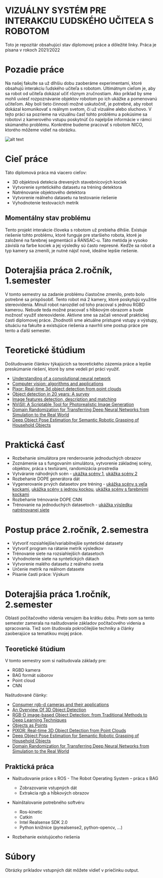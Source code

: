 # VIZUÁLNY  SYSTÉM PRE INTERAKCIU  ĽUDSKÉHO  UČITEĽA S ROBOTOM​

Toto je repozitár obsahujúci stav diplomovej práce a dôležité linky. Práca je písana v rokoch 2021/2022

# Pozadie práce
Na našej fakulte sa už dlhšiu dobu zaoberáme experimentami, ktoré obsahujú interakciu ľudského učiteľa s robotom. Ultimátnym cieľom je, aby sa robot od učiteľa dokázal učiť rôznym zručnostiam. Ako príklad by sme mohli uviesť rozpoznávanie objektov robotom po ich ukážke a pomenovanú učiteľom. Aby boli tieto činnosti možné uskutočniť, je potrebné, aby robot dokázal komunikovať s reálnym svetom, či už vizuálne alebo sluchovo. V tejto práci sa pozrieme na vizuálnu časť tohto problému a pokúsime sa robotovi z kamerového vstupu poskytnúť čo najelpšie informácie v rámci skúmaného problému. Konkrétne budeme pracovať s robotom NICO, ktorého môžeme vidieť na obrázku.

![alt text](https://www.researchgate.net/profile/Nicolas-Navarro-Guerrero/publication/319314363/figure/fig1/AS:547187290329088@1507471024143/Neuro-Inspired-Companion-Robot-NICO.png)

# Cieľ práce
Táto diplomová práca má viacero cieľov:
* 3D objektová detekcia drevených stavebnicových kociek
* Vytvorenie syntetického datasetu na tréning detektora
* Natrénovanie objektového detektora
* Vytvorenie reálneho datasetu na testovanie riešenie
* Vyhodnotenie testovacích metrík

## Momentálny stav problému
Tento projekt interakcie človeka s robotom už prebieha dlhšie. Existuje riešenie tohto problému, ktoré funguje pre staršieho robota, ktoré je založené na farebnej segmentácii a RANSAC-u. Táto metóda je vysoko závislá na farbe kociek a jej výsledky sú často nepresné. Keďže sa robot a typ kamery sa zmenili, je nutné nájsť nové, ideálne lepšie riešenie.

# Doterajšia práca 2.ročník, 1.semester
V tomto semestry sa zadanie problému čiastočne zmenilo, preto bolo potrebné sa prispôsobiť. Tento robot má 2 kamery, ktoré poskytujú využitie stereovidenia. Minulí robot narozdiel od toho pracoval s jednou RGBD kamerou. Nebude teda možné pracovať s hĺbkovým obrazom a bude možnosť využiť stereovidenie. Aktívne sme sa začali venovať praktickej časti diplomovej práce. Zhodnotili sme aktuálne prístupné vstupy a výstupy, situáciu na fakulte a existujúce riešenia a navrhli sme postup práce pre tento a ďalší semester.

# Teoretické štúdium
Doštudovanie článkov týkajúcich sa teoretického zázemia práce a lepšie preskúmanie riešení, ktoré by sme vedeli pri práci využiť.
* [Understanding of a convolutional neural network](https://ieeexplore.ieee.org/abstract/document/8308186)
* [Computer vision: algorithms and applications](https://books.google.sk/books?hl=sk&lr=&id=bXzAlkODwa8C&oi=fnd&pg=PR4&dq=Computer+vision:+algorithms+and+applications&ots=g--5aZqGEH&sig=ys7UlVYdqmcTchGUDDDB8GAyna4&redir_esc=y#v=onepage&q=Computer%20vision%3A%20algorithms%20and%20applications&f=false)
* [Pixor: Real-time 3d object detection from point clouds](https://openaccess.thecvf.com/content_cvpr_2018/html/Yang_PIXOR_Real-Time_3D_CVPR_2018_paper.html)
* [Object detection in 20 years: A survey](https://arxiv.org/abs/1905.05055)
* [Image features detection, description and matching](https://link.springer.com/chapter/10.1007/978-3-319-28854-3_2)
* [NViSII: A Scriptable Tool for Photorealistic Image Generation](https://arxiv.org/abs/2105.13962)
* [Domain Randomization for Transferring Deep Neural Networks from Simulation to the Real World​](https://arxiv.org/abs/1703.06907)
* [Deep Object Pose Estimation for Semantic Robotic Grasping of Household Objects](https://arxiv.org/abs/1809.10790)

# Praktická časť
* Rozbehanie simulátora pre renderovanie jednoduchých obrazov
* Zoznámenie sa s fungovaním simulátora, vytvorenie základnej scény, objektov, práca s textúrami, randomizácia prostredia
* Vytváranie náhodných scén - [ukážka scény 1](https://github.com/15ajka/diplomova_praca/blob/camera_movement/rendering_sources/dataset_images/scene_14.png), [ukážka scény 2](https://github.com/15ajka/diplomova_praca/blob/camera_movement/rendering_sources/dataset_images/scene_29.png)
* Rozbehanie DOPE generátora dát
* Vygenerovanie prvých datasetov pre tréning - [ukážka scény s veľa kockami](https://github.com/15ajka/diplomova_praca/blob/gcloud2/gcloud/dataset/000/00001.png), [ukážka scény s jednou kockou](https://github.com/15ajka/diplomova_praca/blob/one_img/gcloud/026/00001.png), [ukážka scény s farebnými kockami](https://github.com/15ajka/diplomova_praca/blob/green_4cubes/gcloud/dataset4_g/000/00001.png)
* Rozbehanie trénovanie DOPE CNN
* Trénovanie na jednoduchých datasetoch - [ukážka výsledku natrénovanej siete](https://github.com/15ajka/diplomova_praca/blob/one_img/gcloud/inference_dataset4_val/00003.png.png)

# Postup práce 2.ročník, 2.semestra
* Vytvoriť rozsiahlejšie/variabilnejšie syntetické datasety
* Vytvoriť program na rátanie metrík výsledkov
* Trénovanie siete na rozsiahlejších datasetoch
* Vyhodnotenie siete na syntetických dátach
* Vytvorenie malého datasetu z reálneho sveta
* Určenie metrík na reálnom datasete
* Písanie časti práce: Výskum

# Doterajšia práca 1.ročník, 2.semester

Oblasti počítačového videnia venujem iba krátku dobu. Preto som sa tento semester zamerala na naštudovanie základov počítačového videnia a spracovania. Tiež som študovala pokročilejšie techniky a články zaoberajúce sa tematikou mojej práce. 

## Teoretické štúdium
V tomto semestry som si naštudovala základy pre:
* RGBD kamera​
* BAG formát  súborov​
* Point cloud​
* CNN

Naštudované články:
* [Consumer rgb-d cameras and their applications​](http://alumni.cs.ucr.edu/~klitomis/files/RGBD-intro.pdf)
* [An Overview Of 3D Object Detection​](https://arxiv.org/abs/2010.15614)
* [RGB-D image-based Object Detection: from Traditional Methods to Deep Learning Techniques](https://arxiv.org/abs/1907.09236)
* [Objects as Points](https://arxiv.org/abs/1904.07850)
* [PIXOR: Real-time 3D Object Detection from Point Clouds​](https://arxiv.org/abs/1902.06326)
* [Deep Object Pose Estimation for Semantic Robotic Grasping of Household Objects](https://arxiv.org/abs/1809.10790)
* [Domain Randomization for Transferring Deep Neural Networks from Simulation to the Real World​](https://arxiv.org/abs/1703.06907)

## Praktická práca
- Naštudovanie  práce s ROS - The Robot Operating System – práca s BAG​
  -   Zobrazovanie  vstupných  dát​
  -   Extrakcia  rgb a hĺbkových  obrazov​
    
-   Nainštalovanie  potrebného  softvéru​
    -   Ros-kinetic​
    -   Catkin​
    -   Intel Realsense SDK 2.0​
    -   Python knižnice (pyrealsense2, python-opencv, ...)​
    
-   Rozbehanie  existujúceho  riešenia​

# Súbory
Obrázky príkladov vstupných dát môžete vidieť v priečinku output.
